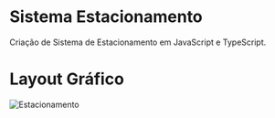 # Sistema Estacionamento
Criação de Sistema de Estacionamento em JavaScript e TypeScript.

# Layout Gráfico
![Estacionamento](https://user-images.githubusercontent.com/102175591/168855004-1987fcfd-d623-4a0c-9ad5-dafd9c5ad9ef.gif)
